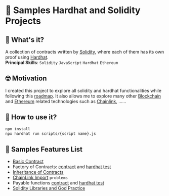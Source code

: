 # 🔹 Samples Hardhat and Solidity Projects

## 🤔 What's it?

A collection of contracts written by [Solidity](https://www.google.com/url?sa=t&rct=j&q=&esrc=s&source=web&cd=&cad=rja&uact=8&ved=2ahUKEwjlhN-foLj7AhWmKlkFHRdrCLUQFnoECA4QAQ&url=https%3A%2F%2Fdocs.soliditylang.org%2F&usg=AOvVaw2X1i5UVXvW48liVwACmH5g), where each of them has
its own proof using [Hardhat](https://www.google.com/url?sa=t&rct=j&q=&esrc=s&source=web&cd=&cad=rja&uact=8&ved=2ahUKEwiJxt6ioLj7AhUJEVkFHRHrDL4QFnoECAkQAQ&url=https%3A%2F%2Fhardhat.org%2F&usg=AOvVaw0elAXCQakBN-UP6iVxaLI_). \
**Principal Skills**: `Solidity` `JavaScript` `Hardhat` `Ethereum`

## 🤓 Motivation

I created this project to explore all solidity and hardhat functionalities
while following this [roadmap](https://github.com/spo0ds/Journey-to-become-a-Blockchain-Engineer). It also allows me to explore many other
[Blockchain](https://www.google.com/url?sa=t&rct=j&q=&esrc=s&source=web&cd=&cad=rja&uact=8&ved=2ahUKEwjV2-2roLj7AhUYK1kFHd6RDgIQFnoECBEQAQ&url=https%3A%2F%2Fwww.blockchain.com%2F&usg=AOvVaw2OfHahqj6f3noTHZBl-VL3) and [Ethereum](https://www.google.com/url?sa=t&rct=j&q=&esrc=s&source=web&cd=&cad=rja&uact=8&ved=2ahUKEwjGk_2ooLj7AhXpFlkFHYaHDUEQFnoECBsQAQ&url=https%3A%2F%2Fethereum.org%2Fen%2F&usg=AOvVaw0eeLMDGmReDO36VjWTkcvF) related technologies such as [Chainlink](https://www.google.com/url?sa=t&rct=j&q=&esrc=s&source=web&cd=&cad=rja&uact=8&ved=2ahUKEwjr_aOxoLj7AhUBFlkFHUblCQIQFnoECA4QAQ&url=https%3A%2F%2Fchain.link%2F&usg=AOvVaw07eJluK1FsWglrAHNPQJ90), ......

## 🧐 How to use it?

```bash
npm install
npx hardhat run scripts/{script name}.js
```

## 📝 Samples Features List

- [Basic Contract](https://github.com/danielorlando97/solidity-practice/contracts/SimpleStorage.sol)
- Factory of Contracts: [contract](https://github.com/danielorlando97/solidity-practice/contracts/SimpleStorage.sol) and [hardhat test](https://github.com/danielorlando97/solidity-practice/scripts/fabric-store.js)
- [Inheritance of Contracts](https://github.com/danielorlando97/solidity-practice/contracts/ExtraStorage.sol)
- [ChainLink Import](https://github.com/danielorlando97/solidity-practice/contracts/PriceConsumer.sol) `problems`
- Payable functions [contract](https://github.com/danielorlando97/solidity-practice/contracts/FundMe.sol) and [hardhat test](https://github.com/danielorlando97/solidity-practice/scripts/fund-me.js)
- [Solidity Libraries and God Practice](https://github.com/spo0ds/Journey-to-become-a-Blockchain-Engineer/blob/main/Day07/Day07.md)
